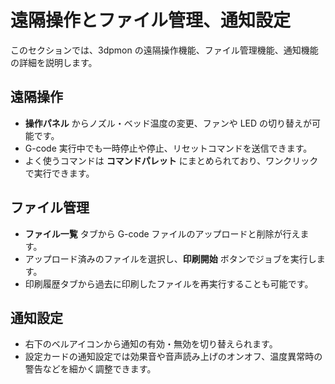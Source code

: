 # 遠隔操作とファイル管理、通知設定

このセクションでは、3dpmon の遠隔操作機能、ファイル管理機能、通知機能の詳細を説明します。

## 遠隔操作
- **操作パネル** からノズル・ベッド温度の変更、ファンや LED の切り替えが可能です。
- G-code 実行中でも一時停止や停止、リセットコマンドを送信できます。
- よく使うコマンドは **コマンドパレット** にまとめられており、ワンクリックで実行できます。

## ファイル管理
- **ファイル一覧** タブから G-code ファイルのアップロードと削除が行えます。
- アップロード済みのファイルを選択し、**印刷開始** ボタンでジョブを実行します。
- 印刷履歴タブから過去に印刷したファイルを再実行することも可能です。

## 通知設定
- 右下のベルアイコンから通知の有効・無効を切り替えられます。
- 設定カードの通知設定では効果音や音声読み上げのオンオフ、温度異常時の警告などを細かく調整できます。
